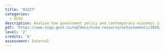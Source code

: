 ```yaml
---
title: '91227'
categories:
  - ECO2
description: Analyse how government policy and contemporary economic issues interact
pdf: 'https://www.nzqa.govt.nz/nqfdocs/ncea-resource/achievements/2019/as91227.pdf'
level: '2'
credits: '6'
assessment: Internal
---
```


